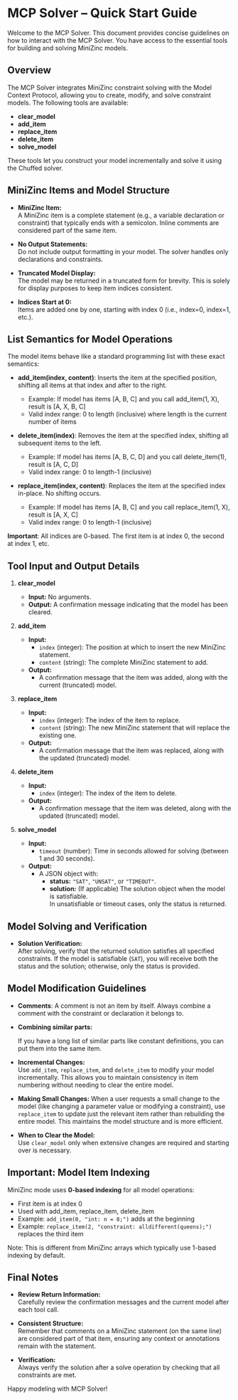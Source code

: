 # MCP Solver – Quick Start Guide

Welcome to the MCP Solver. This document provides concise guidelines on how to interact with the MCP Solver. You have access to the essential tools for building and solving MiniZinc models.

## Overview

The MCP Solver integrates MiniZinc constraint solving with the Model Context Protocol, allowing you to create, modify, and solve constraint models. The following tools are available:

- **clear_model**
- **add_item**
- **replace_item**
- **delete_item**
- **solve_model**

These tools let you construct your model incrementally and solve it using the Chuffed solver.

## MiniZinc Items and Model Structure

- **MiniZinc Item:**  
  A MiniZinc item is a complete statement (e.g., a variable declaration or constraint) that typically ends with a semicolon. Inline comments are considered part of the same item.

- **No Output Statements:**  
  Do not include output formatting in your model. The solver handles only declarations and constraints.

- **Truncated Model Display:**  
  The model may be returned in a truncated form for brevity. This is solely for display purposes to keep item indices consistent.

- **Indices Start at 0:**  
  Items are added one by one, starting with index 0 (i.e., index=0, index=1, etc.).

## List Semantics for Model Operations

The model items behave like a standard programming list with these exact semantics:

- **add_item(index, content)**: Inserts the item at the specified position, shifting all items at that index and after to the right. 
  - Example: If model has items [A, B, C] and you call add_item(1, X), result is [A, X, B, C]
  - Valid index range: 0 to length (inclusive) where length is the current number of items
  
- **delete_item(index)**: Removes the item at the specified index, shifting all subsequent items to the left.
  - Example: If model has items [A, B, C, D] and you call delete_item(1), result is [A, C, D]
  - Valid index range: 0 to length-1 (inclusive)
  
- **replace_item(index, content)**: Replaces the item at the specified index in-place. No shifting occurs.
  - Example: If model has items [A, B, C] and you call replace_item(1, X), result is [A, X, C]
  - Valid index range: 0 to length-1 (inclusive)

**Important**: All indices are 0-based. The first item is at index 0, the second at index 1, etc.

## Tool Input and Output Details

1. **clear_model**  
   - **Input:** No arguments.  
   - **Output:** A confirmation message indicating that the model has been cleared.

2. **add_item**  
   - **Input:**  
     - `index` (integer): The position at which to insert the new MiniZinc statement.  
     - `content` (string): The complete MiniZinc statement to add.
   - **Output:**  
     - A confirmation message that the item was added, along with the current (truncated) model.

3. **replace_item**  
   - **Input:**  
     - `index` (integer): The index of the item to replace.  
     - `content` (string): The new MiniZinc statement that will replace the existing one.
   - **Output:**  
     - A confirmation message that the item was replaced, along with the updated (truncated) model.

4. **delete_item**  
   - **Input:**  
     - `index` (integer): The index of the item to delete.
   - **Output:**  
     - A confirmation message that the item was deleted, along with the updated (truncated) model.

5. **solve_model**  
   - **Input:**  
     - `timeout` (number): Time in seconds allowed for solving (between 1 and 30 seconds).
   - **Output:**  
     - A JSON object with:
       - **status:** `"SAT"`, `"UNSAT"`, or `"TIMEOUT"`.
       - **solution:** (If applicable) The solution object when the model is satisfiable.  
         In unsatisfiable or timeout cases, only the status is returned.

## Model Solving and Verification

- **Solution Verification:**  
  After solving, verify that the returned solution satisfies all specified constraints. If the model is satisfiable (`SAT`), you will receive both the status and the solution; otherwise, only the status is provided.

## Model Modification Guidelines

- **Comments**:
  A comment is not an item by itself. Always combine a comment with the constraint or declaration it belongs to.

- **Combining similar parts:**
  
  If you have a long list of similar parts like constant definitions, you can put them into the same item.
  
- **Incremental Changes:**  
  Use `add_item`, `replace_item`, and `delete_item` to modify your model incrementally. This allows you to maintain consistency in item numbering without needing to clear the entire model.

- **Making Small Changes:**
  When a user requests a small change to the model (like changing a parameter value or modifying a constraint), use `replace_item` to update just the relevant item rather than rebuilding the entire model. This maintains the model structure and is more efficient.

- **When to Clear the Model:**  
  Use `clear_model` only when extensive changes are required and starting over is necessary.

## Important: Model Item Indexing

MiniZinc mode uses **0-based indexing** for all model operations:
- First item is at index 0
- Used with add_item, replace_item, delete_item
- Example: `add_item(0, "int: n = 8;")` adds at the beginning
- Example: `replace_item(2, "constraint: alldifferent(queens);")` replaces the third item

Note: This is different from MiniZinc arrays which typically use 1-based indexing by default.

## Final Notes

- **Review Return Information:**  
  Carefully review the confirmation messages and the current model after each tool call.

- **Consistent Structure:**  
  Remember that comments on a MiniZinc statement (on the same line) are considered part of that item, ensuring any context or annotations remain with the statement.

- **Verification:**  
  Always verify the solution after a solve operation by checking that all constraints are met.

Happy modeling with MCP Solver!
